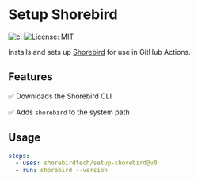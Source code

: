 # Setup Shorebird

[![ci](https://github.com/shorebirdtech/setup-shorebird/actions/workflows/main.yaml/badge.svg)](https://github.com/shorebirdtech/setup-shorebird/actions/workflows/main.yaml)
[![License: MIT](https://img.shields.io/badge/license-MIT-blue.svg)](./LICENSE)

Installs and sets up [Shorebird](https://github.com/shorebirdtech/shorebird) for use in GitHub Actions.

## Features

✅ Downloads the Shorebird CLI

✅ Adds `shorebird` to the system path

## Usage

```yaml
steps:
  - uses: shorebirdtech/setup-shorebird@v0
  - run: shorebird --version
```
